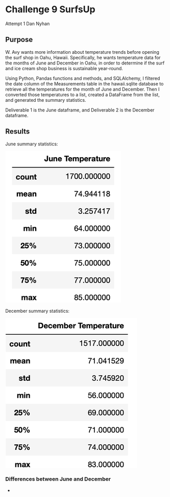 # Challenge 9 SurfsUp
Attempt 1 Dan Nyhan


## Purpose
W. Avy wants more information about temperature trends before opening the surf shop in Oahu, Hawaii. Specifically, he wants temperature data for the months of June and December in Oahu, in order to determine if the surf and ice cream shop business is sustainable year-round.

Using Python, Pandas functions and methods, and SQLAlchemy, I filtered the date column of the Measurements table in the hawaii.sqlite database to retrieve all the temperatures for the month of June and December. Then I converted those temperatures to a list, created a DataFrame from the list, and generated the summary statistics.

Deliverable 1 is the June dataframe, and Deliverable 2 is the December dataframe. 

## Results
June summary statistics:

![June_statistics](https://github.com/nyhandan/Challenge_9_SurfsUp/blob/main/Challenge_9_SurfsUp/June_statistics.png)

December summary statistics:

![December_statistics](https://github.com/nyhandan/Challenge_9_SurfsUp/blob/main/Challenge_9_SurfsUp/December_statistics.png)


### Differences between June and December 
- 

